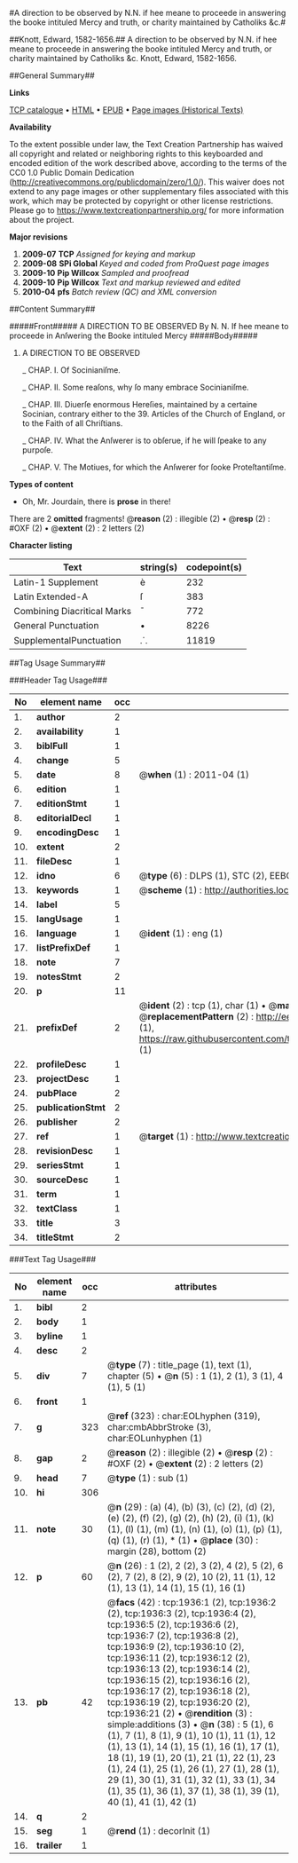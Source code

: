 #A direction to be observed by N.N. if hee meane to proceede in answering the booke intituled Mercy and truth, or charity maintained by Catholiks &c.#

##Knott, Edward, 1582-1656.##
A direction to be observed by N.N. if hee meane to proceede in answering the booke intituled Mercy and truth, or charity maintained by Catholiks &c.
Knott, Edward, 1582-1656.

##General Summary##

**Links**

[TCP catalogue](http://www.ota.ox.ac.uk/tcp/)  • 
[HTML](http://tei.it.ox.ac.uk/tcp/Texts-HTML/free/A15/A15510.html)  • 
[EPUB](http://tei.it.ox.ac.uk/tcp/Texts-EPUB/free/A15/A15510.epub) • 
[Page images (Historical Texts)](https://historicaltexts.jisc.ac.uk/eebo-99837604e)

**Availability**

To the extent possible under law, the Text Creation Partnership has waived all copyright and related or neighboring rights to this keyboarded and encoded edition of the work described above, according to the terms of the CC0 1.0 Public Domain Dedication (http://creativecommons.org/publicdomain/zero/1.0/). This waiver does not extend to any page images or other supplementary files associated with this work, which may be protected by copyright or other license restrictions. Please go to https://www.textcreationpartnership.org/ for more information about the project.

**Major revisions**

1. __2009-07__ __TCP__ *Assigned for keying and markup*
1. __2009-08__ __SPi Global__ *Keyed and coded from ProQuest page images*
1. __2009-10__ __Pip Willcox__ *Sampled and proofread*
1. __2009-10__ __Pip Willcox__ *Text and markup reviewed and edited*
1. __2010-04__ __pfs__ *Batch review (QC) and XML conversion*

##Content Summary##

#####Front#####
A DIRECTION TO BE OBSERVED By N. N. If hee meane to
proceede in Anſwering the Booke intituled Mercy 
#####Body#####

1. A DIRECTION TO BE OBSERVED

    _ CHAP. I. Of Socinianiſme.

    _ CHAP. II. Some reaſons, why ſo many embrace
Socinianiſme.

    _ CHAP. III. Diuerſe enormous Hereſies, maintained
by a certaine Socinian, contrary either to the 39. Articles
of the Church of England, or to the Faith of all Chriſtians.

    _ CHAP. IV. What the Anſwerer is to obſerue, if he
will ſpeake to any purpoſe.

    _ CHAP. V. The Motiues, for which the
Anſwerer for ſooke Proteſtantiſme.

**Types of content**

  * Oh, Mr. Jourdain, there is **prose** in there!

There are 2 **omitted** fragments! 
 @__reason__ (2) : illegible (2)  •  @__resp__ (2) : #OXF (2)  •  @__extent__ (2) : 2 letters (2)

**Character listing**


|Text|string(s)|codepoint(s)|
|---|---|---|
|Latin-1 Supplement|è|232|
|Latin Extended-A|ſ|383|
|Combining             Diacritical Marks|̄|772|
|General Punctuation|•|8226|
|SupplementalPunctuation|⸫|11819|

##Tag Usage Summary##

###Header Tag Usage###

|No|element name|occ|attributes|
|---|---|---|---|
|1.|__author__|2||
|2.|__availability__|1||
|3.|__biblFull__|1||
|4.|__change__|5||
|5.|__date__|8| @__when__ (1) : 2011-04 (1)|
|6.|__edition__|1||
|7.|__editionStmt__|1||
|8.|__editorialDecl__|1||
|9.|__encodingDesc__|1||
|10.|__extent__|2||
|11.|__fileDesc__|1||
|12.|__idno__|6| @__type__ (6) : DLPS (1), STC (2), EEBO-CITATION (1), PROQUEST (1), VID (1)|
|13.|__keywords__|1| @__scheme__ (1) : http://authorities.loc.gov/ (1)|
|14.|__label__|5||
|15.|__langUsage__|1||
|16.|__language__|1| @__ident__ (1) : eng (1)|
|17.|__listPrefixDef__|1||
|18.|__note__|7||
|19.|__notesStmt__|2||
|20.|__p__|11||
|21.|__prefixDef__|2| @__ident__ (2) : tcp (1), char (1)  •  @__matchPattern__ (2) : ([0-9\-]+):([0-9IVX]+) (1), (.+) (1)  •  @__replacementPattern__ (2) : http://eebo.chadwyck.com/downloadtiff?vid=$1&page=$2 (1), https://raw.githubusercontent.com/textcreationpartnership/Texts/master/tcpchars.xml#$1 (1)|
|22.|__profileDesc__|1||
|23.|__projectDesc__|1||
|24.|__pubPlace__|2||
|25.|__publicationStmt__|2||
|26.|__publisher__|2||
|27.|__ref__|1| @__target__ (1) : http://www.textcreationpartnership.org/docs/. (1)|
|28.|__revisionDesc__|1||
|29.|__seriesStmt__|1||
|30.|__sourceDesc__|1||
|31.|__term__|1||
|32.|__textClass__|1||
|33.|__title__|3||
|34.|__titleStmt__|2||


###Text Tag Usage###

|No|element name|occ|attributes|
|---|---|---|---|
|1.|__bibl__|2||
|2.|__body__|1||
|3.|__byline__|1||
|4.|__desc__|2||
|5.|__div__|7| @__type__ (7) : title_page (1), text (1), chapter (5)  •  @__n__ (5) : 1 (1), 2 (1), 3 (1), 4 (1), 5 (1)|
|6.|__front__|1||
|7.|__g__|323| @__ref__ (323) : char:EOLhyphen (319), char:cmbAbbrStroke (3), char:EOLunhyphen (1)|
|8.|__gap__|2| @__reason__ (2) : illegible (2)  •  @__resp__ (2) : #OXF (2)  •  @__extent__ (2) : 2 letters (2)|
|9.|__head__|7| @__type__ (1) : sub (1)|
|10.|__hi__|306||
|11.|__note__|30| @__n__ (29) : (a) (4), (b) (3), (c) (2), (d) (2), (e) (2), (f) (2), (g) (2), (h) (2), (i) (1), (k) (1), (l) (1), (m) (1), (n) (1), (o) (1), (p) (1), (q) (1), (r) (1), * (1)  •  @__place__ (30) : margin (28), bottom (2)|
|12.|__p__|60| @__n__ (26) : 1 (2), 2 (2), 3 (2), 4 (2), 5 (2), 6 (2), 7 (2), 8 (2), 9 (2), 10 (2), 11 (1), 12 (1), 13 (1), 14 (1), 15 (1), 16 (1)|
|13.|__pb__|42| @__facs__ (42) : tcp:1936:1 (2), tcp:1936:2 (2), tcp:1936:3 (2), tcp:1936:4 (2), tcp:1936:5 (2), tcp:1936:6 (2), tcp:1936:7 (2), tcp:1936:8 (2), tcp:1936:9 (2), tcp:1936:10 (2), tcp:1936:11 (2), tcp:1936:12 (2), tcp:1936:13 (2), tcp:1936:14 (2), tcp:1936:15 (2), tcp:1936:16 (2), tcp:1936:17 (2), tcp:1936:18 (2), tcp:1936:19 (2), tcp:1936:20 (2), tcp:1936:21 (2)  •  @__rendition__ (3) : simple:additions (3)  •  @__n__ (38) : 5 (1), 6 (1), 7 (1), 8 (1), 9 (1), 10 (1), 11 (1), 12 (1), 13 (1), 14 (1), 15 (1), 16 (1), 17 (1), 18 (1), 19 (1), 20 (1), 21 (1), 22 (1), 23 (1), 24 (1), 25 (1), 26 (1), 27 (1), 28 (1), 29 (1), 30 (1), 31 (1), 32 (1), 33 (1), 34 (1), 35 (1), 36 (1), 37 (1), 38 (1), 39 (1), 40 (1), 41 (1), 42 (1)|
|14.|__q__|2||
|15.|__seg__|1| @__rend__ (1) : decorInit (1)|
|16.|__trailer__|1||
